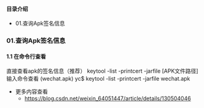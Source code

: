 #### 目录介绍
- 01.查询Apk签名信息



### 01.查询Apk签名信息
#### 1.1 在命令行查看
直接查看apk的签名信息（推荐）
    keytool -list -printcert -jarfile [APK文件路径]  
输入命令查看 (wechat.apk)
    yc$ keytool -list -printcert -jarfile wechat.apk 
- 更多内容查看
  - https://blog.csdn.net/weixin_64051447/article/details/130504046












